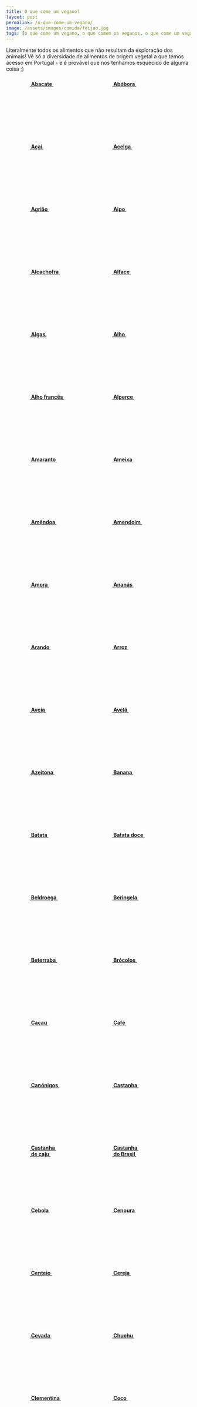 ```yaml
---
title: O que come um vegano?
layout: post
permalink: /o-que-come-um-vegano/
image: /assets/images/comida/feijao.jpg
tags: [o que come um vegano, o que comem os veganos, o que come um vegan, comida vegan, comida vegana, comida vegetal, alimentos veganos, ingredientes veganos]
---
```

Literalmente todos os alimentos que não resultam da exploração dos animais! Vê só a diversidade de alimentos de origem vegetal a que temos acesso em Portugal - e é provável que nos tenhamos esquecido de alguma coisa ;)

<div style="display:flex;flex-wrap:wrap;justify-content:space-evenly">
<a href="https://www.google.pt/search?q=receitas+veganas+com+abacate" class="comida"><div style="width:150px;height:150px;margin:10px;background-image:url('../assets/images/comida/abacate.jpg');background-size: contain"><span style="background-color:#fff"><b>&nbsp;Abacate&nbsp;</b></span></div></a>
<a href="https://www.google.pt/search?q=receitas+veganas+com+abóbora" class="comida"><div style="width:150px;height:150px;margin:10px;background-image:url('../assets/images/comida/abobora.jpg');background-size: contain"><span style="background-color:#fff"><b>&nbsp;Abóbora&nbsp;</b></span></div></a>
<a href="https://www.google.pt/search?q=receitas+veganas+com+açaí" class="comida"><div style="width:150px;height:150px;margin:10px;background-image:url('../assets/images/comida/acai.jpg');background-size: contain"><span style="background-color:#fff"><b>&nbsp;Açaí&nbsp;</b></span></div></a>
<a href="https://www.google.pt/search?q=receitas+veganas+com+acelga" class="comida"><div style="width:150px;height:150px;margin:10px;background-image:url('../assets/images/comida/acelga.jpg');background-size: contain"><span style="background-color:#fff"><b>&nbsp;Acelga&nbsp;</b></span></div></a>
<a href="https://www.google.pt/search?q=receitas+veganas+com+agrião" class="comida"><div style="width:150px;height:150px;margin:10px;background-image:url('../assets/images/comida/agriao.jpg');background-size: contain"><span style="background-color:#fff"><b>&nbsp;Agrião&nbsp;</b></span></div></a>
<a href="https://www.google.pt/search?q=receitas+veganas+com+aipo" class="comida"><div style="width:150px;height:150px;margin:10px;background-image:url('../assets/images/comida/aipo.jpg');background-size: contain"><span style="background-color:#fff"><b>&nbsp;Aipo&nbsp;</b></span></div></a>
<a href="https://www.google.pt/search?q=receitas+veganas+com+alcachofra" class="comida"><div style="width:150px;height:150px;margin:10px;background-image:url('../assets/images/comida/alcachofra.jpg');background-size: contain"><span style="background-color:#fff"><b>&nbsp;Alcachofra&nbsp;</b></span></div></a>
<a href="https://www.google.pt/search?q=receitas+veganas+com+alface" class="comida"><div style="width:150px;height:150px;margin:10px;background-image:url('../assets/images/comida/alface.jpg');background-size: contain"><span style="background-color:#fff"><b>&nbsp;Alface&nbsp;</b></span></div></a>
<a href="https://www.google.pt/search?q=receitas+veganas+com+algas" class="comida"><div style="width:150px;height:150px;margin:10px;background-image:url('../assets/images/comida/algas.jpg');background-size: contain"><span style="background-color:#fff"><b>&nbsp;Algas&nbsp;</b></span></div></a>
<a href="https://www.google.pt/search?q=receitas+veganas+com+alho" class="comida"><div style="width:150px;height:150px;margin:10px;background-image:url('../assets/images/comida/alho.jpg');background-size: contain"><span style="background-color:#fff"><b>&nbsp;Alho&nbsp;</b></span></div></a>
<a href="https://www.google.pt/search?q=receitas+veganas+com+alho+francês" class="comida"><div style="width:150px;height:150px;margin:10px;background-image:url('../assets/images/comida/alhofrances.jpg');background-size: contain"><span style="background-color:#fff"><b>&nbsp;Alho francês&nbsp;</b></span></div></a>
<a href="https://www.google.pt/search?q=receitas+veganas+com+alperce" class="comida"><div style="width:150px;height:150px;margin:10px;background-image:url('../assets/images/comida/alperce.jpg');background-size: contain"><span style="background-color:#fff"><b>&nbsp;Alperce&nbsp;</b></span></div></a>
<a href="https://www.google.pt/search?q=receitas+veganas+com+amaranto" class="comida"><div style="width:150px;height:150px;margin:10px;background-image:url('../assets/images/comida/amaranto.jpg');background-size: contain"><span style="background-color:#fff"><b>&nbsp;Amaranto&nbsp;</b></span></div></a>
<a href="https://www.google.pt/search?q=receitas+veganas+com+ameixa" class="comida"><div style="width:150px;height:150px;margin:10px;background-image:url('../assets/images/comida/ameixa.jpg');background-size: contain"><span style="background-color:#fff"><b>&nbsp;Ameixa&nbsp;</b></span></div></a>
<a href="https://www.google.pt/search?q=receitas+veganas+com+amêndoa" class="comida"><div style="width:150px;height:150px;margin:10px;background-image:url('../assets/images/comida/amendoa.jpg');background-size: contain"><span style="background-color:#fff"><b>&nbsp;Amêndoa&nbsp;</b></span></div></a>
<a href="https://www.google.pt/search?q=receitas+veganas+com+amendoim" class="comida"><div style="width:150px;height:150px;margin:10px;background-image:url('../assets/images/comida/amendoim.jpg');background-size: contain"><span style="background-color:#fff"><b>&nbsp;Amendoim&nbsp;</b></span></div></a>
<a href="https://www.google.pt/search?q=receitas+veganas+com+amora" class="comida"><div style="width:150px;height:150px;margin:10px;background-image:url('../assets/images/comida/amora.jpg');background-size: contain"><span style="background-color:#fff"><b>&nbsp;Amora&nbsp;</b></span></div></a>
<a href="https://www.google.pt/search?q=receitas+veganas+com+ananás" class="comida"><div style="width:150px;height:150px;margin:10px;background-image:url('../assets/images/comida/ananas.jpg');background-size: contain"><span style="background-color:#fff"><b>&nbsp;Ananás&nbsp;</b></span></div></a>
<a href="https://www.google.pt/search?q=receitas+veganas+com+arando" class="comida"><div style="width:150px;height:150px;margin:10px;background-image:url('../assets/images/comida/arando.jpg');background-size: contain"><span style="background-color:#fff"><b>&nbsp;Arando&nbsp;</b></span></div></a>
<a href="https://www.google.pt/search?q=receitas+veganas+com+arroz" class="comida"><div style="width:150px;height:150px;margin:10px;background-image:url('../assets/images/comida/arroz.jpg');background-size: contain"><span style="background-color:#fff"><b>&nbsp;Arroz&nbsp;</b></span></div></a>
<a href="https://www.google.pt/search?q=receitas+veganas+com+aveia" class="comida"><div style="width:150px;height:150px;margin:10px;background-image:url('../assets/images/comida/aveia.jpg');background-size: contain"><span style="background-color:#fff"><b>&nbsp;Aveia&nbsp;</b></span></div></a>
<a href="https://www.google.pt/search?q=receitas+veganas+com+avelã" class="comida"><div style="width:150px;height:150px;margin:10px;background-image:url('../assets/images/comida/avela.jpg');background-size: contain"><span style="background-color:#fff"><b>&nbsp;Avelã&nbsp;</b></span></div></a>
<a href="https://www.google.pt/search?q=receitas+veganas+com+azeitona" class="comida"><div style="width:150px;height:150px;margin:10px;background-image:url('../assets/images/comida/azeitona.jpg');background-size: contain"><span style="background-color:#fff"><b>&nbsp;Azeitona&nbsp;</b></span></div></a>
<a href="https://www.google.pt/search?q=receitas+veganas+com+banana" class="comida"><div style="width:150px;height:150px;margin:10px;background-image:url('../assets/images/comida/banana.jpg');background-size: contain"><span style="background-color:#fff"><b>&nbsp;Banana&nbsp;</b></span></div></a>
<a href="https://www.google.pt/search?q=receitas+veganas+com+batata" class="comida"><div style="width:150px;height:150px;margin:10px;background-image:url('../assets/images/comida/batata.jpg');background-size: contain"><span style="background-color:#fff"><b>&nbsp;Batata&nbsp;</b></span></div></a>
<a href="https://www.google.pt/search?q=receitas+veganas+com+batata+doce" class="comida"><div style="width:150px;height:150px;margin:10px;background-image:url('../assets/images/comida/batatadoce.jpg');background-size: contain"><span style="background-color:#fff"><b>&nbsp;Batata doce&nbsp;</b></span></div></a>
<a href="https://www.google.pt/search?q=receitas+veganas+com+beldroega" class="comida"><div style="width:150px;height:150px;margin:10px;background-image:url('../assets/images/comida/beldroega.jpg');background-size: contain"><span style="background-color:#fff"><b>&nbsp;Beldroega&nbsp;</b></span></div></a>
<a href="https://www.google.pt/search?q=receitas+veganas+com+beringela" class="comida"><div style="width:150px;height:150px;margin:10px;background-image:url('../assets/images/comida/beringela.jpg');background-size: contain"><span style="background-color:#fff"><b>&nbsp;Beringela&nbsp;</b></span></div></a>
<a href="https://www.google.pt/search?q=receitas+veganas+com+beterraba" class="comida"><div style="width:150px;height:150px;margin:10px;background-image:url('../assets/images/comida/beterraba.jpg');background-size: contain"><span style="background-color:#fff"><b>&nbsp;Beterraba&nbsp;</b></span></div></a>
<a href="https://www.google.pt/search?q=receitas+veganas+com+brócolos" class="comida"><div style="width:150px;height:150px;margin:10px;background-image:url('../assets/images/comida/brocolos.jpg');background-size: contain"><span style="background-color:#fff"><b>&nbsp;Brócolos&nbsp;</b></span></div></a>
<a href="https://www.google.pt/search?q=receitas+veganas+com+cacau" class="comida"><div style="width:150px;height:150px;margin:10px;background-image:url('../assets/images/comida/cacau.jpg');background-size: contain"><span style="background-color:#fff"><b>&nbsp;Cacau&nbsp;</b></span></div></a>
<a href="https://www.google.pt/search?q=receitas+veganas+com+café" class="comida"><div style="width:150px;height:150px;margin:10px;background-image:url('../assets/images/comida/cafe.jpg');background-size: contain"><span style="background-color:#fff"><b>&nbsp;Café&nbsp;</b></span></div></a>
<a href="https://www.google.pt/search?q=receitas+veganas+com+canónigos" class="comida"><div style="width:150px;height:150px;margin:10px;background-image:url('../assets/images/comida/canonigos.jpg');background-size: contain"><span style="background-color:#fff"><b>&nbsp;Canónigos&nbsp;</b></span></div></a>
<a href="https://www.google.pt/search?q=receitas+veganas+com+castanha" class="comida"><div style="width:150px;height:150px;margin:10px;background-image:url('../assets/images/comida/castanha.jpg');background-size: contain"><span style="background-color:#fff"><b>&nbsp;Castanha&nbsp;</b></span></div></a>
<a href="https://www.google.pt/search?q=receitas+veganas+com+castanha+de+caju" class="comida"><div style="width:150px;height:150px;margin:10px;background-image:url('../assets/images/comida/castanhacaju.jpg');background-size: contain"><span style="background-color:#fff"><b>&nbsp;Castanha&nbsp;<br>&nbsp;de caju&nbsp;</b></span></div></a>
<a href="https://www.google.pt/search?q=receitas+veganas+com+castanha+do+Brasil" class="comida"><div style="width:150px;height:150px;margin:10px;background-image:url('../assets/images/comida/castanhabrasil.jpg');background-size: contain"><span style="background-color:#fff"><b>&nbsp;Castanha&nbsp;<br>&nbsp;do Brasil&nbsp;</b></span></div></a>
<a href="https://www.google.pt/search?q=receitas+veganas+com+cebola" class="comida"><div style="width:150px;height:150px;margin:10px;background-image:url('../assets/images/comida/cebola.jpg');background-size: contain"><span style="background-color:#fff"><b>&nbsp;Cebola&nbsp;</b></span></div></a>
<a href="https://www.google.pt/search?q=receitas+veganas+com+cenoura" class="comida"><div style="width:150px;height:150px;margin:10px;background-image:url('../assets/images/comida/cenoura.jpg');background-size: contain"><span style="background-color:#fff"><b>&nbsp;Cenoura&nbsp;</b></span></div></a>
<a href="https://www.google.pt/search?q=receitas+veganas+com+centeio" class="comida"><div style="width:150px;height:150px;margin:10px;background-image:url('../assets/images/comida/centeio.jpg');background-size: contain"><span style="background-color:#fff"><b>&nbsp;Centeio&nbsp;</b></span></div></a>
<a href="https://www.google.pt/search?q=receitas+veganas+com+cereja" class="comida"><div style="width:150px;height:150px;margin:10px;background-image:url('../assets/images/comida/cereja.jpg');background-size: contain"><span style="background-color:#fff"><b>&nbsp;Cereja&nbsp;</b></span></div></a>
<a href="https://www.google.pt/search?q=receitas+veganas+com+cevada" class="comida"><div style="width:150px;height:150px;margin:10px;background-image:url('../assets/images/comida/cevada.jpg');background-size: contain"><span style="background-color:#fff"><b>&nbsp;Cevada&nbsp;</b></span></div></a>
<a href="https://www.google.pt/search?q=receitas+veganas+com+chuchu" class="comida"><div style="width:150px;height:150px;margin:10px;background-image:url('../assets/images/comida/chuchu.jpg');background-size: contain"><span style="background-color:#fff"><b>&nbsp;Chuchu&nbsp;</b></span></div></a>
<a href="https://www.google.pt/search?q=receitas+veganas+com+clementina" class="comida"><div style="width:150px;height:150px;margin:10px;background-image:url('../assets/images/comida/clementina.jpg');background-size: contain"><span style="background-color:#fff"><b>&nbsp;Clementina&nbsp;</b></span></div></a>
<a href="https://www.google.pt/search?q=receitas+veganas+com+coco" class="comida"><div style="width:150px;height:150px;margin:10px;background-image:url('../assets/images/comida/coco.jpg');background-size: contain"><span style="background-color:#fff"><b>&nbsp;Coco&nbsp;</b></span></div></a>
<a href="https://www.google.pt/search?q=receitas+veganas+com+cogumelos" class="comida"><div style="width:150px;height:150px;margin:10px;background-image:url('../assets/images/comida/cogumelos.jpg');background-size: contain"><span style="background-color:#fff"><b>&nbsp;Cogumelos&nbsp;</b></span></div></a>
<a href="https://www.google.pt/search?q=receitas+veganas+com+courgette" class="comida"><div style="width:150px;height:150px;margin:10px;background-image:url('../assets/images/comida/courgette.jpg');background-size: contain"><span style="background-color:#fff"><b>&nbsp;Courgette&nbsp;</b></span></div></a>
<a href="https://www.google.pt/search?q=receitas+veganas+com+couve" class="comida"><div style="width:150px;height:150px;margin:10px;background-image:url('../assets/images/comida/couve.jpg');background-size: contain"><span style="background-color:#fff"><b>&nbsp;Couve&nbsp;</b></span></div></a>
<a href="https://www.google.pt/search?q=receitas+veganas+com+couve-flor" class="comida"><div style="width:150px;height:150px;margin:10px;background-image:url('../assets/images/comida/couveflor.jpg');background-size: contain"><span style="background-color:#fff"><b>&nbsp;Couve-flor&nbsp;</b></span></div></a>
<a href="https://www.google.pt/search?q=receitas+veganas+com+couve+de+bruxelas" class="comida"><div style="width:150px;height:150px;margin:10px;background-image:url('../assets/images/comida/couvebruxelas.jpg');background-size: contain"><span style="background-color:#fff"><b>&nbsp;Couve de&nbsp;<br>&nbsp;Bruxelas&nbsp;</b></span></div></a>
<a href="https://www.google.pt/search?q=receitas+veganas+com+couve+romanesca" class="comida"><div style="width:150px;height:150px;margin:10px;background-image:url('../assets/images/comida/couveromanesca.jpg');background-size: contain"><span style="background-color:#fff"><b>&nbsp;Couve&nbsp;<br>&nbsp;romanesca&nbsp;</b></span></div></a>
<a href="https://www.google.pt/search?q=receitas+veganas+com+couve+roxa" class="comida"><div style="width:150px;height:150px;margin:10px;background-image:url('../assets/images/comida/couveroxa.jpg');background-size: contain"><span style="background-color:#fff"><b>&nbsp;Couve roxa&nbsp;</b></span></div></a>
<a href="https://www.google.pt/search?q=receitas+veganas+com+diospiro" class="comida"><div style="width:150px;height:150px;margin:10px;background-image:url('../assets/images/comida/diospiro.jpg');background-size: contain"><span style="background-color:#fff"><b>&nbsp;Diospiro&nbsp;</b></span></div></a>
<a href="https://www.google.pt/search?q=receitas+veganas+com+endívia" class="comida"><div style="width:150px;height:150px;margin:10px;background-image:url('../assets/images/comida/endivia.jpg');background-size: contain"><span style="background-color:#fff"><b>&nbsp;Endívia&nbsp;</b></span></div></a>
<a href="https://www.google.pt/search?q=receitas+veganas+com+ervas+aromáticas" class="comida"><div style="width:150px;height:150px;margin:10px;background-image:url('../assets/images/comida/ervasaromaticas.jpg');background-size: contain"><span style="background-color:#fff"><b>&nbsp;Ervas&nbsp;<br>&nbsp;aromáticas&nbsp;</b></span></div></a>
<a href="https://www.google.pt/search?q=receitas+veganas+com+ervilha" class="comida"><div style="width:150px;height:150px;margin:10px;background-image:url('../assets/images/comida/ervilha.jpg');background-size: contain"><span style="background-color:#fff"><b>&nbsp;Ervilha&nbsp;</b></span></div></a>
<a href="https://www.google.pt/search?q=receitas+veganas+com+ervilha+torta" class="comida"><div style="width:150px;height:150px;margin:10px;background-image:url('../assets/images/comida/ervilhatorta.jpg');background-size: contain"><span style="background-color:#fff"><b>&nbsp;Ervilha-torta&nbsp;</b></span></div></a>
<a href="https://www.google.pt/search?q=receitas+veganas+com+espargo" class="comida"><div style="width:150px;height:150px;margin:10px;background-image:url('../assets/images/comida/espargo.jpg');background-size: contain"><span style="background-color:#fff"><b>&nbsp;Espargo&nbsp;</b></span></div></a>
<a href="https://www.google.pt/search?q=receitas+veganas+com+especiarias" class="comida"><div style="width:150px;height:150px;margin:10px;background-image:url('../assets/images/comida/especiarias.jpg');background-size: contain"><span style="background-color:#fff"><b>&nbsp;Especiarias&nbsp;</b></span></div></a>
<a href="https://www.google.pt/search?q=receitas+veganas+com+espelta" class="comida"><div style="width:150px;height:150px;margin:10px;background-image:url('../assets/images/comida/espelta.jpg');background-size: contain"><span style="background-color:#fff"><b>&nbsp;Espelta&nbsp;</b></span></div></a>
<a href="https://www.google.pt/search?q=receitas+veganas+com+espinafre" class="comida"><div style="width:150px;height:150px;margin:10px;background-image:url('../assets/images/comida/espinafre.jpg');background-size: contain"><span style="background-color:#fff"><b>&nbsp;Espinafre&nbsp;</b></span></div></a>
<a href="https://www.google.pt/search?q=receitas+veganas+com+fava" class="comida"><div style="width:150px;height:150px;margin:10px;background-image:url('../assets/images/comida/fava.jpg');background-size: contain"><span style="background-color:#fff"><b>&nbsp;Fava&nbsp;</b></span></div></a>
<a href="https://www.google.pt/search?q=receitas+veganas+com+feijão" class="comida"><div style="width:150px;height:150px;margin:10px;background-image:url('../assets/images/comida/feijao.jpg');background-size: contain"><span style="background-color:#fff"><b>&nbsp;Feijão&nbsp;</b></span></div></a>
<a href="https://www.google.pt/search?q=receitas+veganas+com+feijão+verde" class="comida"><div style="width:150px;height:150px;margin:10px;background-image:url('../assets/images/comida/feijaoverde.jpg');background-size: contain"><span style="background-color:#fff"><b>&nbsp;Feijão verde&nbsp;</b></span></div></a>
<a href="https://www.google.pt/search?q=receitas+veganas+com+figo" class="comida"><div style="width:150px;height:150px;margin:10px;background-image:url('../assets/images/comida/figo.jpg');background-size: contain"><span style="background-color:#fff"><b>&nbsp;Figo&nbsp;</b></span></div></a>
<a href="https://www.google.pt/search?q=receitas+veganas+com+fisális" class="comida"><div style="width:150px;height:150px;margin:10px;background-image:url('../assets/images/comida/fisalis.jpg');background-size: contain"><span style="background-color:#fff"><b>&nbsp;Fisális&nbsp;</b></span></div></a>
<a href="https://www.google.pt/search?q=receitas+veganas+com+flores+comestíveis" class="comida"><div style="width:150px;height:150px;margin:10px;background-image:url('../assets/images/comida/florescomestiveis.jpg');background-size: contain"><span style="background-color:#fff"><b>&nbsp;Flores&nbsp;<br>&nbsp;comestíveis&nbsp;</b></span></div></a>
<a href="https://www.google.pt/search?q=receitas+veganas+com+framboesa" class="comida"><div style="width:150px;height:150px;margin:10px;background-image:url('../assets/images/comida/framboesa.jpg');background-size: contain"><span style="background-color:#fff"><b>&nbsp;Framboesa&nbsp;</b></span></div></a>
<a href="https://www.google.pt/search?q=receitas+veganas+com+funcho" class="comida"><div style="width:150px;height:150px;margin:10px;background-image:url('../assets/images/comida/funcho.jpg');background-size: contain"><span style="background-color:#fff"><b>&nbsp;Funcho&nbsp;</b></span></div></a>
<a href="https://www.google.pt/search?q=receitas+veganas+com+goji" class="comida"><div style="width:150px;height:150px;margin:10px;background-image:url('../assets/images/comida/goji.jpg');background-size: contain"><span style="background-color:#fff"><b>&nbsp;Goji&nbsp;</b></span></div></a>
<a href="https://www.google.pt/search?q=receitas+veganas+com+grão-de-bico" class="comida"><div style="width:150px;height:150px;margin:10px;background-image:url('../assets/images/comida/grao.jpg');background-size: contain"><span style="background-color:#fff"><b>&nbsp;Grão-de-bico&nbsp;</b></span></div></a>
<a href="https://www.google.pt/search?q=receitas+veganas+com+grelos" class="comida"><div style="width:150px;height:150px;margin:10px;background-image:url('../assets/images/comida/grelos.jpg');background-size: contain"><span style="background-color:#fff"><b>&nbsp;Grelos&nbsp;</b></span></div></a>
<a href="https://www.google.pt/search?q=receitas+veganas+com+groselha" class="comida"><div style="width:150px;height:150px;margin:10px;background-image:url('../assets/images/comida/groselha.jpg');background-size: contain"><span style="background-color:#fff"><b>&nbsp;Groselha&nbsp;</b></span></div></a>
<a href="https://www.google.pt/search?q=receitas+veganas+com+inhame" class="comida"><div style="width:150px;height:150px;margin:10px;background-image:url('../assets/images/comida/inhame.jpg');background-size: contain"><span style="background-color:#fff"><b>&nbsp;Inhame&nbsp;</b></span></div></a>
<a href="https://www.google.pt/search?q=receitas+veganas+com+jaca" class="comida"><div style="width:150px;height:150px;margin:10px;background-image:url('../assets/images/comida/jaca.jpg');background-size: contain"><span style="background-color:#fff"><b>&nbsp;Jaca&nbsp;</b></span></div></a>
<a href="https://www.google.pt/search?q=receitas+veganas+com+jiló" class="comida"><div style="width:150px;height:150px;margin:10px;background-image:url('../assets/images/comida/jilo.jpg');background-size: contain"><span style="background-color:#fff"><b>&nbsp;Jiló&nbsp;</b></span></div></a>
<a href="https://www.google.pt/search?q=receitas+veganas+com+kiwi" class="comida"><div style="width:150px;height:150px;margin:10px;background-image:url('../assets/images/comida/kiwi.jpg');background-size: contain"><span style="background-color:#fff"><b>&nbsp;Kiwi&nbsp;</b></span></div></a>
<a href="https://www.google.pt/search?q=receitas+veganas+com+laranja" class="comida"><div style="width:150px;height:150px;margin:10px;background-image:url('../assets/images/comida/laranja.jpg');background-size: contain"><span style="background-color:#fff"><b>&nbsp;Laranja&nbsp;</b></span></div></a>
<a href="https://www.google.pt/search?q=receitas+veganas+com+lentilha" class="comida"><div style="width:150px;height:150px;margin:10px;background-image:url('../assets/images/comida/lentilha.jpg');background-size: contain"><span style="background-color:#fff"><b>&nbsp;Lentilha&nbsp;</b></span></div></a>
<a href="https://www.google.pt/search?q=receitas+veganas+com+levedura+nutricional" class="comida"><div style="width:150px;height:150px;margin:10px;background-image:url('../assets/images/comida/leveduranutricional.jpg');background-size: contain"><span style="background-color:#fff"><b>&nbsp;Levedura&nbsp;<br>&nbsp;nutricional&nbsp;</b></span></div></a>
<a href="https://www.google.pt/search?q=receitas+veganas+com+líchia+" class="comida"><div style="width:150px;height:150px;margin:10px;background-image:url('../assets/images/comida/lichia.jpg');background-size: contain"><span style="background-color:#fff"><b>&nbsp;Líchia&nbsp;</b></span></div></a>
<a href="https://www.google.pt/search?q=receitas+veganas+com+lima" class="comida"><div style="width:150px;height:150px;margin:10px;background-image:url('../assets/images/comida/lima.jpg');background-size: contain"><span style="background-color:#fff"><b>&nbsp;Lima&nbsp;</b></span></div></a>
<a href="https://www.google.pt/search?q=receitas+veganas+com+limão" class="comida"><div style="width:150px;height:150px;margin:10px;background-image:url('../assets/images/comida/limao.jpg');background-size: contain"><span style="background-color:#fff"><b>&nbsp;Limão&nbsp;</b></span></div></a>
<a href="https://www.google.pt/search?q=receitas+veganas+com+maçã" class="comida"><div style="width:150px;height:150px;margin:10px;background-image:url('../assets/images/comida/maca.jpg');background-size: contain"><span style="background-color:#fff"><b>&nbsp;Maçã&nbsp;</b></span></div></a>
<a href="https://www.google.pt/search?q=receitas+veganas+com+malagueta" class="comida"><div style="width:150px;height:150px;margin:10px;background-image:url('../assets/images/comida/malagueta.jpg');background-size: contain"><span style="background-color:#fff"><b>&nbsp;Malagueta&nbsp;</b></span></div></a>
<a href="https://www.google.pt/search?q=receitas+veganas+com+mandioca" class="comida"><div style="width:150px;height:150px;margin:10px;background-image:url('../assets/images/comida/mandioca.jpg');background-size: contain"><span style="background-color:#fff"><b>&nbsp;Mandioca&nbsp;</b></span></div></a>
<a href="https://www.google.pt/search?q=receitas+veganas+com+manga" class="comida"><div style="width:150px;height:150px;margin:10px;background-image:url('../assets/images/comida/manga.jpg');background-size: contain"><span style="background-color:#fff"><b>&nbsp;Manga&nbsp;</b></span></div></a>
<a href="https://www.google.pt/search?q=receitas+veganas+com+maracujá" class="comida"><div style="width:150px;height:150px;margin:10px;background-image:url('../assets/images/comida/maracuja.jpg');background-size: contain"><span style="background-color:#fff"><b>&nbsp;Maracujá&nbsp;</b></span></div></a>
<a href="https://www.google.pt/search?q=receitas+veganas+com+marmelo" class="comida"><div style="width:150px;height:150px;margin:10px;background-image:url('../assets/images/comida/marmelo.jpg');background-size: contain"><span style="background-color:#fff"><b>&nbsp;Marmelo&nbsp;</b></span></div></a>
<a href="https://www.google.pt/search?q=receitas+veganas+com+massa" class="comida"><div style="width:150px;height:150px;margin:10px;background-image:url('../assets/images/comida/massa.jpg');background-size: contain"><span style="background-color:#fff"><b>&nbsp;Massa&nbsp;<br>&nbsp;(cereais)&nbsp;</b></span></div></a>
<a href="https://www.google.pt/search?q=receitas+veganas+com+melancia" class="comida"><div style="width:150px;height:150px;margin:10px;background-image:url('../assets/images/comida/melancia.jpg');background-size: contain"><span style="background-color:#fff"><b>&nbsp;Melancia&nbsp;</b></span></div></a>
<a href="https://www.google.pt/search?q=receitas+veganas+com+melão" class="comida"><div style="width:150px;height:150px;margin:10px;background-image:url('../assets/images/comida/melao.jpg');background-size: contain"><span style="background-color:#fff"><b>&nbsp;Melão&nbsp;</b></span></div></a>
<a href="https://www.google.pt/search?q=receitas+veganas+com+meloa" class="comida"><div style="width:150px;height:150px;margin:10px;background-image:url('../assets/images/comida/meloa.jpg');background-size: contain"><span style="background-color:#fff"><b>&nbsp;Meloa&nbsp;</b></span></div></a>
<a href="https://www.google.pt/search?q=receitas+veganas+com+milho" class="comida"><div style="width:150px;height:150px;margin:10px;background-image:url('../assets/images/comida/milho.jpg');background-size: contain"><span style="background-color:#fff"><b>&nbsp;Milho&nbsp;</b></span></div></a>
<a href="https://www.google.pt/search?q=receitas+veganas+com+millet" class="comida"><div style="width:150px;height:150px;margin:10px;background-image:url('../assets/images/comida/millet.jpg');background-size: contain"><span style="background-color:#fff"><b>&nbsp;Millet&nbsp;</b></span></div></a>
<a href="https://www.google.pt/search?q=receitas+veganas+com+mirtilo" class="comida"><div style="width:150px;height:150px;margin:10px;background-image:url('../assets/images/comida/mirtilo.jpg');background-size: contain"><span style="background-color:#fff"><b>&nbsp;Mirtilo&nbsp;</b></span></div></a>
<a href="https://www.google.pt/search?q=receitas+veganas+com+morango" class="comida"><div style="width:150px;height:150px;margin:10px;background-image:url('../assets/images/comida/morango.jpg');background-size: contain"><span style="background-color:#fff"><b>&nbsp;Morango&nbsp;</b></span></div></a>
<a href="https://www.google.pt/search?q=receitas+veganas+com+morugem" class="comida"><div style="width:150px;height:150px;margin:10px;background-image:url('../assets/images/comida/morugem.jpg');background-size: contain"><span style="background-color:#fff"><b>&nbsp;Morugem&nbsp;</b></span></div></a>
<a href="https://www.google.pt/search?q=receitas+veganas+com+nabiça" class="comida"><div style="width:150px;height:150px;margin:10px;background-image:url('../assets/images/comida/nabica.jpg');background-size: contain"><span style="background-color:#fff"><b>&nbsp;Nabiça&nbsp;</b></span></div></a>
<a href="https://www.google.pt/search?q=receitas+veganas+com+nabo" class="comida"><div style="width:150px;height:150px;margin:10px;background-image:url('../assets/images/comida/nabo.jpg');background-size: contain"><span style="background-color:#fff"><b>&nbsp;Nabo&nbsp;</b></span></div></a>
<a href="https://www.google.pt/search?q=receitas+veganas+com+nectarina" class="comida"><div style="width:150px;height:150px;margin:10px;background-image:url('../assets/images/comida/nectarina.jpg');background-size: contain"><span style="background-color:#fff"><b>&nbsp;Nectarina&nbsp;</b></span></div></a>
<a href="https://www.google.pt/search?q=receitas+veganas+com+nêspera" class="comida"><div style="width:150px;height:150px;margin:10px;background-image:url('../assets/images/comida/nespera.jpg');background-size: contain"><span style="background-color:#fff"><b>&nbsp;Nêspera&nbsp;</b></span></div></a>
<a href="https://www.google.pt/search?q=receitas+veganas+com+noz" class="comida"><div style="width:150px;height:150px;margin:10px;background-image:url('../assets/images/comida/noz.jpg');background-size: contain"><span style="background-color:#fff"><b>&nbsp;Noz&nbsp;</b></span></div></a>
<a href="https://www.google.pt/search?q=receitas+veganas+com+noz-pecã" class="comida"><div style="width:150px;height:150px;margin:10px;background-image:url('../assets/images/comida/nozpeca.jpg');background-size: contain"><span style="background-color:#fff"><b>&nbsp;Noz-pecã&nbsp;</b></span></div></a>
<a href="https://www.google.pt/search?q=receitas+veganas+com+papaia" class="comida"><div style="width:150px;height:150px;margin:10px;background-image:url('../assets/images/comida/papaia.jpg');background-size: contain"><span style="background-color:#fff"><b>&nbsp;Papaia&nbsp;</b></span></div></a>
<a href="https://www.google.pt/search?q=receitas+veganas+com+pepino" class="comida"><div style="width:150px;height:150px;margin:10px;background-image:url('../assets/images/comida/pepino.jpg');background-size: contain"><span style="background-color:#fff"><b>&nbsp;Pepino&nbsp;</b></span></div></a>
<a href="https://www.google.pt/search?q=receitas+veganas+com+pêra" class="comida"><div style="width:150px;height:150px;margin:10px;background-image:url('../assets/images/comida/pera.jpg');background-size: contain"><span style="background-color:#fff"><b>&nbsp;Pêra&nbsp;</b></span></div></a>
<a href="https://www.google.pt/search?q=receitas+veganas+com+pêssego" class="comida"><div style="width:150px;height:150px;margin:10px;background-image:url('../assets/images/comida/pessego.jpg');background-size: contain"><span style="background-color:#fff"><b>&nbsp;Pêssego&nbsp;</b></span></div></a>
<a href="https://www.google.pt/search?q=receitas+veganas+com+pimento" class="comida"><div style="width:150px;height:150px;margin:10px;background-image:url('../assets/images/comida/pimento.jpg');background-size: contain"><span style="background-color:#fff"><b>&nbsp;Pimento&nbsp;</b></span></div></a>
<a href="https://www.google.pt/search?q=receitas+veganas+com+pinhão" class="comida"><div style="width:150px;height:150px;margin:10px;background-image:url('../assets/images/comida/pinhao.jpg');background-size: contain"><span style="background-color:#fff"><b>&nbsp;Pinhão&nbsp;</b></span></div></a>
<a href="https://www.google.pt/search?q=receitas+veganas+com+pistáchio" class="comida"><div style="width:150px;height:150px;margin:10px;background-image:url('../assets/images/comida/pistachio.jpg');background-size: contain"><span style="background-color:#fff"><b>&nbsp;Pistáchio&nbsp;</b></span></div></a>
<a href="https://www.google.pt/search?q=receitas+veganas+com+pitaya" class="comida"><div style="width:150px;height:150px;margin:10px;background-image:url('../assets/images/comida/pitaya.jpg');background-size: contain"><span style="background-color:#fff"><b>&nbsp;Pitaya&nbsp;</b></span></div></a>
<a href="https://www.google.pt/search?q=receitas+veganas+com+quiabo" class="comida"><div style="width:150px;height:150px;margin:10px;background-image:url('../assets/images/comida/quiabo.jpg');background-size: contain"><span style="background-color:#fff"><b>&nbsp;Quiabo&nbsp;</b></span></div></a>
<a href="https://www.google.pt/search?q=receitas+veganas+com+quinoa" class="comida"><div style="width:150px;height:150px;margin:10px;background-image:url('../assets/images/comida/quinoa.jpg');background-size: contain"><span style="background-color:#fff"><b>&nbsp;Quinoa&nbsp;</b></span></div></a>
<a href="https://www.google.pt/search?q=receitas+veganas+com+rabanete" class="comida"><div style="width:150px;height:150px;margin:10px;background-image:url('../assets/images/comida/rabanete.jpg');background-size: contain"><span style="background-color:#fff"><b>&nbsp;Rabanete&nbsp;</b></span></div></a>
<a href="https://www.google.pt/search?q=receitas+veganas+com+rábano" class="comida"><div style="width:150px;height:150px;margin:10px;background-image:url('../assets/images/comida/rabano.jpg');background-size: contain"><span style="background-color:#fff"><b>&nbsp;Rábano&nbsp;</b></span></div></a>
<a href="https://www.google.pt/search?q=receitas+veganas+com+rebentos" class="comida"><div style="width:150px;height:150px;margin:10px;background-image:url('../assets/images/comida/rebentos.jpg');background-size: contain"><span style="background-color:#fff"><b>&nbsp;Rebentos&nbsp;</b></span></div></a>
<a href="https://www.google.pt/search?q=receitas+veganas+com+romã" class="comida"><div style="width:150px;height:150px;margin:10px;background-image:url('../assets/images/comida/roma.jpg');background-size: contain"><span style="background-color:#fff"><b>&nbsp;Romã&nbsp;</b></span></div></a>
<a href="https://www.google.pt/search?q=receitas+veganas+com+rúcula" class="comida"><div style="width:150px;height:150px;margin:10px;background-image:url('../assets/images/comida/rucula.jpg');background-size: contain"><span style="background-color:#fff"><b>&nbsp;Rúcula&nbsp;</b></span></div></a>
<a href="https://www.google.pt/search?q=receitas+veganas+com+ruibarbo" class="comida"><div style="width:150px;height:150px;margin:10px;background-image:url('../assets/images/comida/ruibarbo.jpg');background-size: contain"><span style="background-color:#fff"><b>&nbsp;Ruibarbo&nbsp;</b></span></div></a>
<a href="https://www.google.pt/search?q=receitas+veganas+com+seitan" class="comida"><div style="width:150px;height:150px;margin:10px;background-image:url('../assets/images/comida/seitan.jpg');background-size: contain"><span style="background-color:#fff"><b>&nbsp;Seitan&nbsp;(trigo)&nbsp;</b></span></div></a>
<a href="https://www.google.pt/search?q=receitas+veganas+com+sementes" class="comida"><div style="width:150px;height:150px;margin:10px;background-image:url('../assets/images/comida/sementes.jpg');background-size: contain"><span style="background-color:#fff"><b>&nbsp;Sementes&nbsp;</b></span></div></a>
<a href="https://www.google.pt/search?q=receitas+veganas+com+soja" class="comida"><div style="width:150px;height:150px;margin:10px;background-image:url('../assets/images/comida/soja.jpg');background-size: contain"><span style="background-color:#fff"><b>&nbsp;Soja&nbsp;</b></span></div></a>
<a href="https://www.google.pt/search?q=receitas+veganas+com+tâmara" class="comida"><div style="width:150px;height:150px;margin:10px;background-image:url('../assets/images/comida/tamara.jpg');background-size: contain"><span style="background-color:#fff"><b>&nbsp;Tâmara&nbsp;</b></span></div></a>
<a href="https://www.google.pt/search?q=receitas+veganas+com+tamarindo" class="comida"><div style="width:150px;height:150px;margin:10px;background-image:url('../assets/images/comida/tamarindo.jpg');background-size: contain"><span style="background-color:#fff"><b>&nbsp;Tamarindo&nbsp;</b></span></div></a>
<a href="https://www.google.pt/search?q=receitas+veganas+com+tangerina" class="comida"><div style="width:150px;height:150px;margin:10px;background-image:url('../assets/images/comida/tangerina.jpg');background-size: contain"><span style="background-color:#fff"><b>&nbsp;Tangerina&nbsp;</b></span></div></a>
<a href="https://www.google.pt/search?q=receitas+veganas+com+tempeh" class="comida"><div style="width:150px;height:150px;margin:10px;background-image:url('../assets/images/comida/tempeh.jpg');background-size: contain"><span style="background-color:#fff"><b>&nbsp;Tempeh&nbsp;(soja)&nbsp;</b></span></div></a>
<a href="https://www.google.pt/search?q=receitas+veganas+com+tofu" class="comida"><div style="width:150px;height:150px;margin:10px;background-image:url('../assets/images/comida/tofu.jpg');background-size: contain"><span style="background-color:#fff"><b>&nbsp;Tofu&nbsp;(soja)&nbsp;</b></span></div></a>
<a href="https://www.google.pt/search?q=receitas+veganas+com+tomate" class="comida"><div style="width:150px;height:150px;margin:10px;background-image:url('../assets/images/comida/tomate.jpg');background-size: contain"><span style="background-color:#fff"><b>&nbsp;Tomate&nbsp;</b></span></div></a>
<a href="https://www.google.pt/search?q=receitas+veganas+com+toranja" class="comida"><div style="width:150px;height:150px;margin:10px;background-image:url('../assets/images/comida/toranja.jpg');background-size: contain"><span style="background-color:#fff"><b>&nbsp;Toranja&nbsp;</b></span></div></a>
<a href="https://www.google.pt/search?q=receitas+veganas+com+tremoço" class="comida"><div style="width:150px;height:150px;margin:10px;background-image:url('../assets/images/comida/tremoco.jpg');background-size: contain"><span style="background-color:#fff"><b>&nbsp;Tremoço&nbsp;</b></span></div></a>
<a href="https://www.google.pt/search?q=receitas+veganas+com+trigo" class="comida"><div style="width:150px;height:150px;margin:10px;background-image:url('../assets/images/comida/trigo.jpg');background-size: contain"><span style="background-color:#fff"><b>&nbsp;Trigo&nbsp;</b></span></div></a>
<a href="https://www.google.pt/search?q=receitas+veganas+com+trigo+sarraceno" class="comida"><div style="width:150px;height:150px;margin:10px;background-image:url('../assets/images/comida/trigosarraceno.jpg');background-size: contain"><span style="background-color:#fff"><b>&nbsp;Trigo&nbsp;<br>&nbsp;sarraceno&nbsp;</b></span></div></a>
<a href="https://www.google.pt/search?q=receitas+veganas+com+urtiga" class="comida"><div style="width:150px;height:150px;margin:10px;background-image:url('../assets/images/comida/urtiga.jpg');background-size: contain"><span style="background-color:#fff"><b>&nbsp;Urtiga&nbsp;</b></span></div></a>
<a href="https://www.google.pt/search?q=receitas+veganas+com+uva" class="comida"><div style="width:150px;height:150px;margin:10px;background-image:url('../assets/images/comida/uva.jpg');background-size: contain"><span style="background-color:#fff"><b>&nbsp;Uva&nbsp;</b></span></div></a>
</div>
